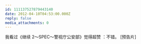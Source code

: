 ```yaml
---
id: 111137527879443140
date: 2012-04-10T04:53:00.000Z
reply: false
media_attachments: 0
---
```


我看过《继续 2～SPEC～警视庁公安部》觉得超赞 ：不错。 [预告片] ​​​​

